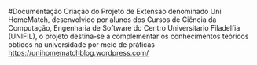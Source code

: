#Documentação
Criação do Projeto de Extensão denominado Uni HomeMatch, desenvolvido por alunos dos Cursos de Ciência da Computação,
Engenharia de Software do Centro Universitario Filadelfia (UNIFIL), o projeto destina-se a complementar os conhecimentos teóricos
obtidos na universidade por meio de práticas 
https://unihomematchblog.wordpress.com/

